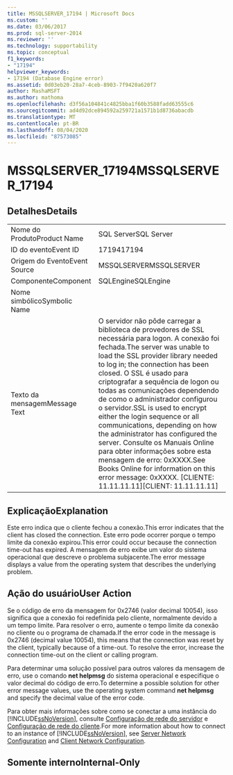 ```yaml
---
title: MSSQLSERVER_17194 | Microsoft Docs
ms.custom: ''
ms.date: 03/06/2017
ms.prod: sql-server-2014
ms.reviewer: ''
ms.technology: supportability
ms.topic: conceptual
f1_keywords:
- "17194"
helpviewer_keywords:
- 17194 (Database Engine error)
ms.assetid: 0d03eb20-28a7-4ceb-8903-7f9420a620f7
author: MashaMSFT
ms.author: mathoma
ms.openlocfilehash: d3f56a104841c4825bba1f60b3588fadd63555c6
ms.sourcegitcommit: ad4d92dce894592a259721a1571b1d8736abacdb
ms.translationtype: MT
ms.contentlocale: pt-BR
ms.lasthandoff: 08/04/2020
ms.locfileid: "87573085"
---
```

# <a name="mssqlserver_17194"></a><span data-ttu-id="d7ca6-102">MSSQLSERVER_17194</span><span class="sxs-lookup"><span data-stu-id="d7ca6-102">MSSQLSERVER_17194</span></span>
    
## <a name="details"></a><span data-ttu-id="d7ca6-103">Detalhes</span><span class="sxs-lookup"><span data-stu-id="d7ca6-103">Details</span></span>  
  
|||  
|-|-|  
|<span data-ttu-id="d7ca6-104">Nome do Produto</span><span class="sxs-lookup"><span data-stu-id="d7ca6-104">Product Name</span></span>|<span data-ttu-id="d7ca6-105">SQL Server</span><span class="sxs-lookup"><span data-stu-id="d7ca6-105">SQL Server</span></span>|  
|<span data-ttu-id="d7ca6-106">ID do evento</span><span class="sxs-lookup"><span data-stu-id="d7ca6-106">Event ID</span></span>|<span data-ttu-id="d7ca6-107">17194</span><span class="sxs-lookup"><span data-stu-id="d7ca6-107">17194</span></span>|  
|<span data-ttu-id="d7ca6-108">Origem do Evento</span><span class="sxs-lookup"><span data-stu-id="d7ca6-108">Event Source</span></span>|<span data-ttu-id="d7ca6-109">MSSQLSERVER</span><span class="sxs-lookup"><span data-stu-id="d7ca6-109">MSSQLSERVER</span></span>|  
|<span data-ttu-id="d7ca6-110">Componente</span><span class="sxs-lookup"><span data-stu-id="d7ca6-110">Component</span></span>|<span data-ttu-id="d7ca6-111">SQLEngine</span><span class="sxs-lookup"><span data-stu-id="d7ca6-111">SQLEngine</span></span>|  
|<span data-ttu-id="d7ca6-112">Nome simbólico</span><span class="sxs-lookup"><span data-stu-id="d7ca6-112">Symbolic Name</span></span>||  
|<span data-ttu-id="d7ca6-113">Texto da mensagem</span><span class="sxs-lookup"><span data-stu-id="d7ca6-113">Message Text</span></span>|<span data-ttu-id="d7ca6-114">O servidor não pôde carregar a biblioteca de provedores de SSL necessária para logon. A conexão foi fechada.</span><span class="sxs-lookup"><span data-stu-id="d7ca6-114">The server was unable to load the SSL provider library needed to log in; the connection has been closed.</span></span> <span data-ttu-id="d7ca6-115">O SSL é usado para criptografar a sequência de logon ou todas as comunicações dependendo de como o administrador configurou o servidor.</span><span class="sxs-lookup"><span data-stu-id="d7ca6-115">SSL is used to encrypt either the login sequence or all communications, depending on how the administrator has configured the server.</span></span> <span data-ttu-id="d7ca6-116">Consulte os Manuais Online para obter informações sobre esta mensagem de erro:  0xXXXX.</span><span class="sxs-lookup"><span data-stu-id="d7ca6-116">See Books Online for information on this error message:  0xXXXX.</span></span> <span data-ttu-id="d7ca6-117">[CLIENTE: 11.11.11.11]</span><span class="sxs-lookup"><span data-stu-id="d7ca6-117">[CLIENT: 11.11.11.11]</span></span>|  
  
## <a name="explanation"></a><span data-ttu-id="d7ca6-118">Explicação</span><span class="sxs-lookup"><span data-stu-id="d7ca6-118">Explanation</span></span>  
 <span data-ttu-id="d7ca6-119">Este erro indica que o cliente fechou a conexão.</span><span class="sxs-lookup"><span data-stu-id="d7ca6-119">This error indicates that the client has closed the connection.</span></span> <span data-ttu-id="d7ca6-120">Este erro pode ocorrer porque o tempo limite da conexão expirou.</span><span class="sxs-lookup"><span data-stu-id="d7ca6-120">This error could occur because the connection time-out has expired.</span></span> <span data-ttu-id="d7ca6-121">A mensagem de erro exibe um valor do sistema operacional que descreve o problema subjacente.</span><span class="sxs-lookup"><span data-stu-id="d7ca6-121">The error message displays a value from the operating system that describes the underlying problem.</span></span>  
  
## <a name="user-action"></a><span data-ttu-id="d7ca6-122">Ação do usuário</span><span class="sxs-lookup"><span data-stu-id="d7ca6-122">User Action</span></span>  
 <span data-ttu-id="d7ca6-123">Se o código de erro da mensagem for 0x2746 (valor decimal 10054), isso significa que a conexão foi redefinida pelo cliente, normalmente devido a um tempo limite. Para resolver o erro, aumente o tempo limite da conexão no cliente ou o programa de chamada.</span><span class="sxs-lookup"><span data-stu-id="d7ca6-123">If the error code in the message is 0x2746 (decimal value 10054), this means that the connection was reset by the client, typically because of a time-out. To resolve the error, increase the connection time-out on the client or calling program.</span></span>  
  
 <span data-ttu-id="d7ca6-124">Para determinar uma solução possível para outros valores da mensagem de erro, use o comando **net helpmsg** do sistema operacional e especifique o valor decimal do código de erro.</span><span class="sxs-lookup"><span data-stu-id="d7ca6-124">To determine a possible solution for other error message values, use the operating system command **net helpmsg** and specify the decimal value of the error code.</span></span>  
  
 <span data-ttu-id="d7ca6-125">Para obter mais informações sobre como se conectar a uma instância do [!INCLUDE[ssNoVersion](../../includes/ssnoversion-md.md)], consulte [Configuração de rede do servidor](../../database-engine/configure-windows/server-network-configuration.md) e [Configuração de rede do cliente](../../database-engine/configure-windows/client-network-configuration.md).</span><span class="sxs-lookup"><span data-stu-id="d7ca6-125">For more information about how to connect to an instance of [!INCLUDE[ssNoVersion](../../includes/ssnoversion-md.md)], see [Server Network Configuration](../../database-engine/configure-windows/server-network-configuration.md) and [Client Network Configuration](../../database-engine/configure-windows/client-network-configuration.md).</span></span>  
  
## <a name="internal-only"></a><span data-ttu-id="d7ca6-126">Somente interno</span><span class="sxs-lookup"><span data-stu-id="d7ca6-126">Internal-Only</span></span>  
  
